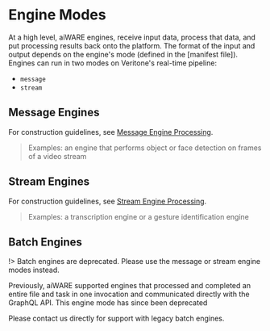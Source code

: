 # Engine Modes

At a high level, aiWARE engines, receive input data, process that data, and put processing results back onto the platform.
The format of the input and output depends on the engine's mode (defined in the [manifest file]<!-- TODO: Link to manifest -->).
Engines can run in two modes on Veritone's real-time pipeline:

- `message`
- `stream`

## Message Engines

[](_message-processing-overview.md ':include')

For construction guidelines, see [Message Engine Processing](/engines/processing-modes/message-processing/).

> Examples: an engine that performs object or face detection on frames of a video stream

## Stream Engines

[](_stream-processing-overview.md ':include')

For construction guidelines, see [Stream Engine Processing](/engines/processing-modes/stream-processing/).

> Examples: a transcription engine or a gesture identification engine

## Batch Engines

!> Batch engines are deprecated.  Please use the message or stream engine modes instead.

Previously, aiWARE supported engines that processed and completed an entire file and task in one invocation and communicated directly with the GraphQL API.
This engine mode has since been deprecated

Please contact us directly for support with legacy batch engines.
